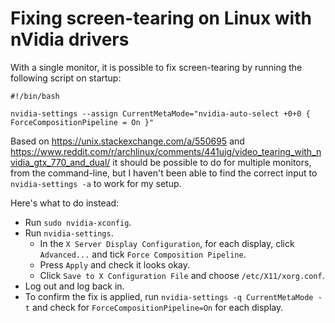 # Fixing screen-tearing on Linux with nVidia drivers

With a single monitor, it is possible to fix screen-tearing by running the 
following script on startup:
```
#!/bin/bash

nvidia-settings --assign CurrentMetaMode="nvidia-auto-select +0+0 { ForceCompositionPipeline = On }"

```

Based on https://unix.stackexchange.com/a/550695 and 
https://www.reddit.com/r/archlinux/comments/441uig/video_tearing_with_nvidia_gtx_770_and_dual/ 
it should be possible to do for multiple monitors, from the command-line, but 
I haven't been able to find the correct input to `nvidia-settings -a` to work 
for my setup. 

Here's what to do instead:
- Run `sudo nvidia-xconfig`.
- Run `nvidia-settings`.
  - In the `X Server Display Configuration`, for each display, click
    `Advanced...` and tick `Force Composition Pipeline`.
  - Press `Apply` and check it looks okay.
  - Click `Save to X Configuration File` and choose `/etc/X11/xorg.conf`.
- Log out and log back in.
- To confirm the fix is applied, run `nvidia-settings -q CurrentMetaMode -t` 
  and check for `ForceCompositionPipeline=On` for each display.
